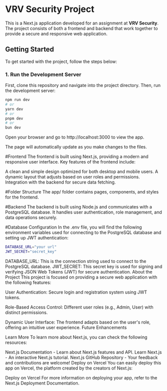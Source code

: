 # VRV Security Project

This is a Next.js application developed for an assignment at **VRV Security**. The project consists of both a frontend and backend that work together to provide a secure and responsive web application.

## Getting Started

To get started with the project, follow the steps below:

### 1. Run the Development Server

First, clone this repository and navigate into the project directory. Then, run the development server:

```bash
npm run dev
# or
yarn dev
# or
pnpm dev
# or
bun dev
```

Open your browser and go to http://localhost:3000 to view the app.

The page will automatically update as you make changes to the files.

#Frontend
The frontend is built using Next.js, providing a modern and responsive user interface. Key features of the frontend include:

A clean and simple design optimized for both desktop and mobile users.
A dynamic layout that adjusts based on user roles and permissions.
Integration with the backend for secure data fetching.

#Folder Structure
The app/ folder contains pages, components, and styles for the frontend.

#Backend
The backend is built using Node.js and communicates with a PostgreSQL database. It handles user authentication, role management, and data operations securely.

#Database Configuration
In the .env file, you will find the following environment variables used for connecting to the PostgreSQL database and setting up JWT authentication:

```bash
DATABASE_URL="your url"
JWT_SECRET="secret_key"

```

DATABASE_URL: This is the connection string used to connect to the PostgreSQL database.
JWT_SECRET: This secret key is used for signing and verifying JSON Web Tokens (JWT) for secure authentication.
About the Project
This project is focused on providing a secure web application with the following features:

User Authentication: Secure login and registration system using JWT tokens.

Role-Based Access Control: Different user roles (e.g., Admin, User) with distinct permissions.

Dynamic User Interface: The frontend adapts based on the user's role, offering an intuitive user experience.
Future Enhancements


Learn More
To learn more about Next.js, you can check the following resources:

Next.js Documentation - Learn about Next.js features and API.
Learn Next.js - An interactive Next.js tutorial.
Next.js GitHub Repository - Your feedback and contributions are welcome!
Deploy on Vercel
You can easily deploy this app on Vercel, the platform created by the creators of Next.js:

Deploy on Vercel
For more information on deploying your app, refer to the Next.js Deployment Documentation.


